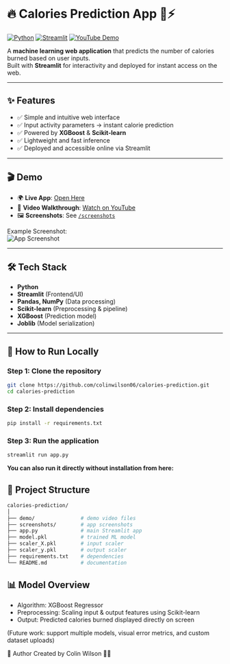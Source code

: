 # 🔥 Calories Prediction App 🥗⚡

[![Python](https://img.shields.io/badge/python-3.10+-blue)](https://www.python.org/)
[![Streamlit](https://img.shields.io/badge/Streamlit-App-red)](https://calories-prediction-9k3nbthttphmqysnzlwsnz.streamlit.app/)
[![YouTube Demo](https://img.shields.io/badge/Demo-Video-green)](https://youtu.be/082eVOTRcy8?si=6U7zqx-Dav3cKDxZ)

A **machine learning web application** that predicts the number of calories burned based on user inputs.  
Built with **Streamlit** for interactivity and deployed for instant access on the web.  

---

## ✨ Features
- ✅ Simple and intuitive web interface  
- ✅ Input activity parameters → instant calorie prediction  
- ✅ Powered by **XGBoost** & **Scikit-learn**  
- ✅ Lightweight and fast inference  
- ✅ Deployed and accessible online via Streamlit  

---

## 🎬 Demo

- 🌍 **Live App**: [Open Here](https://calories-prediction-9k3nbthttphmqysnzlwsnz.streamlit.app/)  
- 🎥 **Video Walkthrough**: [Watch on YouTube](https://youtu.be/082eVOTRcy8?si=6U7zqx-Dav3cKDxZ)  
- 🖼️ **Screenshots**: See [`/screenshots`](./screenshots)  

Example Screenshot:  
![App Screenshot](./screenshots/example.png)

---

## 🛠️ Tech Stack
- **Python**  
- **Streamlit** (Frontend/UI)  
- **Pandas, NumPy** (Data processing)  
- **Scikit-learn** (Preprocessing & pipeline)  
- **XGBoost** (Prediction model)  
- **Joblib** (Model serialization)  

---

## 🚀 How to Run Locally

### Step 1: Clone the repository
```bash
git clone https://github.com/colinwilson06/calories-prediction.git
cd calories-prediction
```

### Step 2: Install dependencies
```bash
pip install -r requirements.txt
```

### Step 3: Run the application
```bash
streamlit run app.py
```
**You can also run it directly without installation from here:** 


## 📂 Project Structure
```bash
calories-prediction/
│
├── demo/               # demo video files
├── screenshots/        # app screenshots
├── app.py              # main Streamlit app
├── model.pkl           # trained ML model
├── scaler_X.pkl        # input scaler
├── scaler_y.pkl        # output scaler
├── requirements.txt    # dependencies
└── README.md           # documentation
```

## 📊 Model Overview

- Algorithm: XGBoost Regressor
- Preprocessing: Scaling input & output features using Scikit-learn
- Output: Predicted calories burned displayed directly on screen

(Future work: support multiple models, visual error metrics, and custom dataset uploads)


👤 Author
Created by Colin Wilson 👨‍💻
